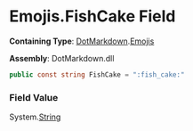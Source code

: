 # Emojis\.FishCake Field

**Containing Type**: [DotMarkdown](../../README.md)\.[Emojis](../README.md)

**Assembly**: DotMarkdown\.dll

```csharp
public const string FishCake = ":fish_cake:"
```

### Field Value

System\.[String](https://docs.microsoft.com/en-us/dotnet/api/system.string)